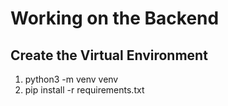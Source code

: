 # Working on the Backend
## Create the Virtual Environment
1. python3 -m venv venv
2. pip install -r requirements.txt

